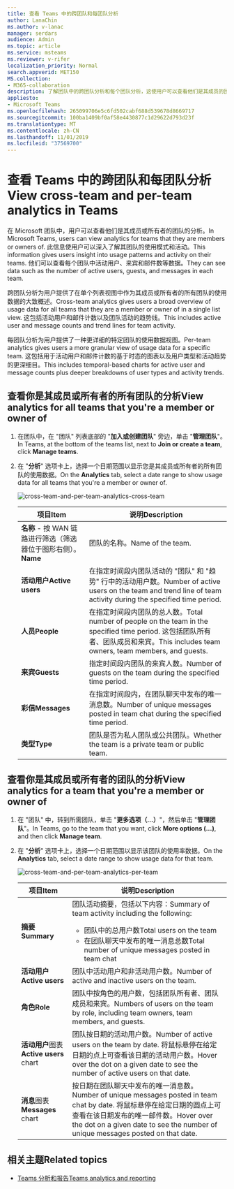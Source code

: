 ```yaml
---
title: 查看 Teams 中的跨团队和每团队分析
author: LanaChin
ms.author: v-lanac
manager: serdars
audience: Admin
ms.topic: article
ms.service: msteams
ms.reviewer: v-rifer
localization_priority: Normal
search.appverid: MET150
MS.collection:
- M365-collaboration
description: 了解团队中的跨团队分析和每个团队分析，这使用户可以查看他们是其成员的团队的使用数据。
appliesto:
- Microsoft Teams
ms.openlocfilehash: 265099706e5c6fd502cabf688d539678d8669717
ms.sourcegitcommit: 100ba1409bf0af58e4430877c1d29622d793d23f
ms.translationtype: MT
ms.contentlocale: zh-CN
ms.lasthandoff: 11/01/2019
ms.locfileid: "37569700"
---
```

# <a name="view-cross-team-and-per-team-analytics-in-teams"></a><span data-ttu-id="ae04b-103">查看 Teams 中的跨团队和每团队分析</span><span class="sxs-lookup"><span data-stu-id="ae04b-103">View cross-team and per-team analytics in Teams</span></span>

<span data-ttu-id="ae04b-104">在 Microsoft 团队中，用户可以查看他们是其成员或所有者的团队的分析。</span><span class="sxs-lookup"><span data-stu-id="ae04b-104">In Microsoft Teams, users can view analytics for teams that they are members or owners of.</span></span> <span data-ttu-id="ae04b-105">此信息使用户可以深入了解其团队的使用模式和活动。</span><span class="sxs-lookup"><span data-stu-id="ae04b-105">This information gives users insight into usage patterns and activity on their teams.</span></span> <span data-ttu-id="ae04b-106">他们可以查看每个团队中活动用户、来宾和邮件数等数据。</span><span class="sxs-lookup"><span data-stu-id="ae04b-106">They can see data such as the number of active users, guests, and messages in each team.</span></span>

<span data-ttu-id="ae04b-107">跨团队分析为用户提供了在单个列表视图中作为其成员或所有者的所有团队的使用数据的大致概述。</span><span class="sxs-lookup"><span data-stu-id="ae04b-107">Cross-team analytics gives users a broad overview of usage data for all teams that they are a member or owner of in a single list view.</span></span> <span data-ttu-id="ae04b-108">这包括活动用户和邮件计数以及团队活动的趋势线。</span><span class="sxs-lookup"><span data-stu-id="ae04b-108">This includes active user and message counts and trend lines for team activity.</span></span>  

<span data-ttu-id="ae04b-109">每团队分析为用户提供了一种更详细的特定团队的使用数据视图。</span><span class="sxs-lookup"><span data-stu-id="ae04b-109">Per-team analytics gives users a more granular view of usage data for a specific team.</span></span> <span data-ttu-id="ae04b-110">这包括用于活动用户和邮件计数的基于时态的图表以及用户类型和活动趋势的更深细目。</span><span class="sxs-lookup"><span data-stu-id="ae04b-110">This includes temporal-based charts for active user and message counts plus deeper breakdowns of user types and activity trends.</span></span>

## <a name="view-analytics-for-all-teams-that-youre-a-member-or-owner-of"></a><span data-ttu-id="ae04b-111">查看你是其成员或所有者的所有团队的分析</span><span class="sxs-lookup"><span data-stu-id="ae04b-111">View analytics for all teams that you're a member or owner of</span></span>

1. <span data-ttu-id="ae04b-112">在团队中，在 "团队" 列表底部的 "**加入或创建团队**" 旁边，单击 "**管理团队**"。</span><span class="sxs-lookup"><span data-stu-id="ae04b-112">In Teams, at the bottom of the teams list, next to **Join or create a team**, click **Manage teams**.</span></span>
2. <span data-ttu-id="ae04b-113">在 "**分析**" 选项卡上，选择一个日期范围以显示您是其成员或所有者的所有团队的使用数据。</span><span class="sxs-lookup"><span data-stu-id="ae04b-113">On the **Analytics** tab, select a date range to show usage data for all teams that you're a member or owner of.</span></span>

    ![cross-team-and-per-team-analytics-cross-team](../media/cross-team-and-per-team-analytics-cross-team.png)

    |<span data-ttu-id="ae04b-115">项目</span><span class="sxs-lookup"><span data-stu-id="ae04b-115">Item</span></span> |<span data-ttu-id="ae04b-116">说明</span><span class="sxs-lookup"><span data-stu-id="ae04b-116">Description</span></span>  |
    |--------|-------------|
    |<span data-ttu-id="ae04b-117">**名称** - 按 WAN 链路进行筛选（筛选器位于图形右侧）。</span><span class="sxs-lookup"><span data-stu-id="ae04b-117">**Name**</span></span>   |<span data-ttu-id="ae04b-118">团队的名称。</span><span class="sxs-lookup"><span data-stu-id="ae04b-118">Name of the team.</span></span> |
    |<span data-ttu-id="ae04b-119">**活动用户**</span><span class="sxs-lookup"><span data-stu-id="ae04b-119">**Active users**</span></span>   |<span data-ttu-id="ae04b-120">在指定时间段内团队活动的 "团队" 和 "趋势" 行中的活动用户数。</span><span class="sxs-lookup"><span data-stu-id="ae04b-120">Number of active users on the team and trend line of team activity during the specified time period.</span></span>
    |<span data-ttu-id="ae04b-121">**人员**</span><span class="sxs-lookup"><span data-stu-id="ae04b-121">**People**</span></span>   |<span data-ttu-id="ae04b-122">在指定时间段内团队的总人数。</span><span class="sxs-lookup"><span data-stu-id="ae04b-122">Total number of people on the team in the specified time period.</span></span> <span data-ttu-id="ae04b-123">这包括团队所有者、团队成员和来宾。</span><span class="sxs-lookup"><span data-stu-id="ae04b-123">This includes team owners, team members, and guests.</span></span>|
    |<span data-ttu-id="ae04b-124">**来宾**</span><span class="sxs-lookup"><span data-stu-id="ae04b-124">**Guests**</span></span>   |<span data-ttu-id="ae04b-125">指定时间段内团队的来宾人数。</span><span class="sxs-lookup"><span data-stu-id="ae04b-125">Number of guests on the team during the specified time period.</span></span> |
    |<span data-ttu-id="ae04b-126">**彩信**</span><span class="sxs-lookup"><span data-stu-id="ae04b-126">**Messages**</span></span>   |<span data-ttu-id="ae04b-127">在指定时间段内，在团队聊天中发布的唯一消息数。</span><span class="sxs-lookup"><span data-stu-id="ae04b-127">Number of unique messages posted in team chat during the specified time period.</span></span> |
    |<span data-ttu-id="ae04b-128">**类型**</span><span class="sxs-lookup"><span data-stu-id="ae04b-128">**Type**</span></span>   |<span data-ttu-id="ae04b-129">团队是否为私人团队或公共团队。</span><span class="sxs-lookup"><span data-stu-id="ae04b-129">Whether the team is a private team or public team.</span></span>|

## <a name="view-analytics-for-a-team-that-youre-a-member-or-owner-of"></a><span data-ttu-id="ae04b-130">查看你是其成员或所有者的团队的分析</span><span class="sxs-lookup"><span data-stu-id="ae04b-130">View analytics for a team that you're a member or owner of</span></span>

1. <span data-ttu-id="ae04b-131">在 "团队" 中，转到所需团队，单击 "**更多选项（...）**"，然后单击 "**管理团队**"。</span><span class="sxs-lookup"><span data-stu-id="ae04b-131">In Teams, go to the team that you want, click **More options (...)**, and then click **Manage team**.</span></span>  
2. <span data-ttu-id="ae04b-132">在 "**分析**" 选项卡上，选择一个日期范围以显示该团队的使用率数据。</span><span class="sxs-lookup"><span data-stu-id="ae04b-132">On the **Analytics** tab, select a date range to show usage data for that team.</span></span>  

    ![cross-team-and-per-team-analytics-per-team](../media/cross-team-and-per-team-analytics-per-team.png)

    |<span data-ttu-id="ae04b-134">项目</span><span class="sxs-lookup"><span data-stu-id="ae04b-134">Item</span></span> |<span data-ttu-id="ae04b-135">说明</span><span class="sxs-lookup"><span data-stu-id="ae04b-135">Description</span></span>  |
    |--------|-------------|
    |<span data-ttu-id="ae04b-136">**摘要**</span><span class="sxs-lookup"><span data-stu-id="ae04b-136">**Summary**</span></span>   |<span data-ttu-id="ae04b-137">团队活动摘要，包括以下内容：</span><span class="sxs-lookup"><span data-stu-id="ae04b-137">Summary of team activity including the following:</span></span><ul><li><span data-ttu-id="ae04b-138">团队中的总用户数</span><span class="sxs-lookup"><span data-stu-id="ae04b-138">Total users on the team</span></span></li> <li> <span data-ttu-id="ae04b-139">在团队聊天中发布的唯一消息总数</span><span class="sxs-lookup"><span data-stu-id="ae04b-139">Total number of unique messages posted in team chat</span></span> </li> </ul> |
    |<span data-ttu-id="ae04b-140">**活动用户**</span><span class="sxs-lookup"><span data-stu-id="ae04b-140">**Active users**</span></span>   |<span data-ttu-id="ae04b-141">团队中活动用户和非活动用户数。</span><span class="sxs-lookup"><span data-stu-id="ae04b-141">Number of active and inactive users on the team.</span></span>|
    |<span data-ttu-id="ae04b-142">**角色**</span><span class="sxs-lookup"><span data-stu-id="ae04b-142">**Role**</span></span>   |<span data-ttu-id="ae04b-143">团队中按角色的用户数，包括团队所有者、团队成员和来宾。</span><span class="sxs-lookup"><span data-stu-id="ae04b-143">Numbers of users on the team by role, including team owners, team members, and guests.</span></span>|
    |<span data-ttu-id="ae04b-144">**活动用户**图表</span><span class="sxs-lookup"><span data-stu-id="ae04b-144">**Active users** chart</span></span>  |<span data-ttu-id="ae04b-145">团队按日期的活动用户数。</span><span class="sxs-lookup"><span data-stu-id="ae04b-145">Number of active users on the team by date.</span></span> <span data-ttu-id="ae04b-146">将鼠标悬停在给定日期的点上可查看该日期的活动用户数。</span><span class="sxs-lookup"><span data-stu-id="ae04b-146">Hover over the dot on a given date to see the number of active users on that date.</span></span>|
    |<span data-ttu-id="ae04b-147">**消息**图表</span><span class="sxs-lookup"><span data-stu-id="ae04b-147">**Messages** chart</span></span>  |<span data-ttu-id="ae04b-148">按日期在团队聊天中发布的唯一消息数。</span><span class="sxs-lookup"><span data-stu-id="ae04b-148">Number of unique messages posted in team chat by date.</span></span> <span data-ttu-id="ae04b-149">将鼠标悬停在给定日期的圆点上可查看在该日期发布的唯一邮件数。</span><span class="sxs-lookup"><span data-stu-id="ae04b-149">Hover over the dot on a given date to see the number of unique messages posted on that date.</span></span>|

## <a name="related-topics"></a><span data-ttu-id="ae04b-150">相关主题</span><span class="sxs-lookup"><span data-stu-id="ae04b-150">Related topics</span></span>

- [<span data-ttu-id="ae04b-151">Teams 分析和报告</span><span class="sxs-lookup"><span data-stu-id="ae04b-151">Teams analytics and reporting</span></span>](teams-reporting-reference.md)